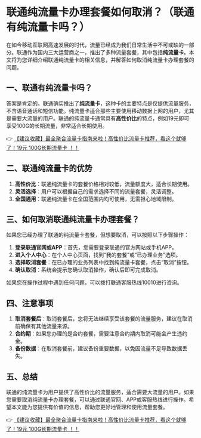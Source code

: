 # 联通纯流量卡办理套餐如何取消？（联通有纯流量卡吗？）

在如今移动互联网高速发展的时代，流量已经成为我们日常生活中不可或缺的一部分。联通作为国内三大运营商之一，推出了多种流量套餐，其中包括**纯流量卡**。本文将为您详细介绍联通纯流量卡的相关信息，并解答如何取消纯流量卡办理套餐的问题。

## 一、联通有纯流量卡吗？

答案是肯定的。联通确实推出了**纯流量卡**，这种卡的主要特点是仅提供流量服务，不含语音通话和短信功能。纯流量卡适合那些主要使用移动数据上网的用户，尤其是需要大流量的用户。联通的纯流量卡通常具有**高性价比**的特点，例如19元即可享受100G的长期流量，非常适合长期使用。

👉 [【建议收藏】最全聚合流量卡指南来啦！高性价比流量卡推荐，看这个就够了！19元 100G长期流量卡 ！！](https://bit.ly/Liuliangka)

## 二、联通纯流量卡的优势

1. **高性价比**：联通纯流量卡的套餐价格相对较低，流量额度大，适合长期使用。
2. **灵活选择**：用户可以根据自己的需求选择不同的流量套餐，灵活调整。
3. **全国通用**：联通纯流量卡在全国范围内均可使用，无需担心地域限制。

## 三、如何取消联通纯流量卡办理套餐？

如果您已经办理了联通的纯流量卡套餐，但想要取消，可以按照以下步骤操作：

1. **登录联通官网或APP**：首先，您需要登录联通的官方网站或手机APP。
2. **进入个人中心**：在个人中心页面，找到“我的套餐”或“已办理业务”选项。
3. **选择取消套餐**：在已办理的业务列表中找到纯流量卡套餐，点击“取消”按钮。
4. **确认取消**：系统会提示您确认取消操作，确认后即可完成取消。

如果您在操作过程中遇到任何问题，可以拨打联通客服热线10010进行咨询。

## 四、注意事项

1. **取消套餐后**：取消套餐后，您将无法继续享受该套餐的流量服务，建议在取消前确保有其他流量来源。
2. **合约期**：如果您办理的是合约套餐，需要注意合约期内取消可能会产生违约金。
3. **备份数据**：在取消套餐前，建议备份重要数据，以免因流量不足导致数据丢失。

## 五、总结

联通的纯流量卡为用户提供了高性价比的流量服务，适合需要大流量的用户。如果您需要取消纯流量卡办理套餐，可以通过联通官网、APP或客服热线进行操作。希望本文能为您提供有价值的信息，帮助您更好地管理和使用流量套餐。

👉 [【建议收藏】最全聚合流量卡指南来啦！高性价比流量卡推荐，看这个就够了！19元 100G长期流量卡 ！！](https://bit.ly/Liuliangka)